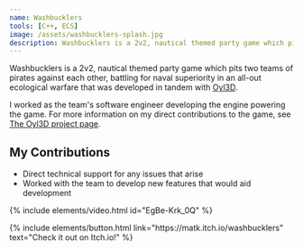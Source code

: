 ```yaml
---
name: Washbucklers
tools: [C++, ECS]
image: /assets/washbucklers-splash.jpg
description: Washbucklers is a 2v2, nautical themed party game which pits two teams of pirates against each other, battling for naval superiority in an all-out ecological warfare made in Oyl3D.
---
```


Washbucklers is a 2v2, nautical themed party game which pits two teams of pirates against each other, battling for naval superiority in an all-out ecological warfare that was developed in tandem with [Oyl3D](/projects/2-oyl3d.html).

I worked as the team's software engineer developing the engine powering the game. For more information on my direct contributions to the game, see [The Oyl3D project page](/projects/2-oyl3d.html).

## My Contributions

* Direct technical support for any issues that arise
* Worked with the team to develop new features that would aid development

{% include elements/video.html id="EgBe-Krk_0Q" %}

<p class="text-center"> 
    {% include elements/button.html link="https://matk.itch.io/washbucklers" text="Check it out on Itch.io!" %}
</p>
